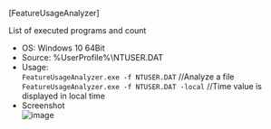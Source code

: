 [FeatureUsageAnalyzer]  

List of executed programs and count 

- OS: Windows 10 64Bit  
- Source: %UserProfile%\NTUSER.DAT  
- Usage:  
`FeatureUsageAnalyzer.exe -f NTUSER.DAT` //Analyze a file  
`FeatureUsageAnalyzer.exe -f NTUSER.DAT -local` //Time value is displayed in local time  
- Screenshot  
![image](https://user-images.githubusercontent.com/69110090/120100797-ac41d380-c17d-11eb-9f36-776d2fe8095b.png)  

